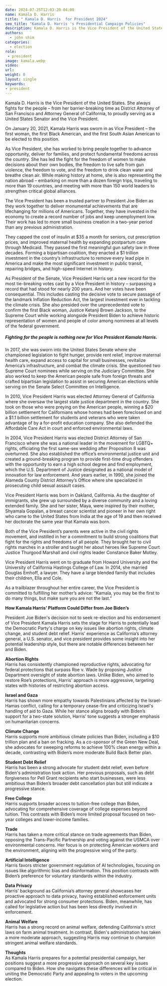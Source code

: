 ```yaml
---
date: 2024-07-25T12:03:20-04:00
name: Kamala D. Harris 
title: " Kamala D. Harris  for President 2024"
seo_title: "Kamala D. Harris 's Presidential Campaign Policies"
description: Kamala D. Harris is the Vice President of the United States
authors:
  - john shim
categories:
  - election
role:
 - president
image: kamala.webp
video:
url: 
weight: 0
layout: single
keywords:
- president
---
```



Kamala D. Harris is the Vice President of the United States. She always fights for the people – from her barrier-breaking time as District Attorney of San Francisco and Attorney General of California, to proudly serving as a United States Senator and the Vice President.

On January 20, 2021, Kamala Harris was sworn in as Vice President – the first woman, the first Black American, and the first South Asian American to be elected to this position.

As Vice President, she has worked to bring people together to advance opportunity, deliver for families, and protect fundamental freedoms across the country. She has led the fight for the freedom of women to make decisions about their own bodies, the freedom to live safe from gun violence, the freedom to vote, and the freedom to drink clean water and breathe clean air. While making history at home, she is also representing the nation abroad – embarking on more than a dozen foreign trips, traveling to more than 19 countries, and meeting with more than 150 world leaders to strengthen critical global alliances.

The Vice President has been a trusted partner to President Joe Biden as they work together to deliver monumental achievements that are lifechanging for millions of Americans. Together, they have invested in the economy to create a record number of jobs and keep unemployment low. Their work has led to more small business creation in a two-year period than any previous administration.

They capped the cost of insulin at $35 a month for seniors, cut prescription prices, and improved maternal health by expanding postpartum care through Medicaid. They passed the first meaningful gun safety law in three decades. Forming a bipartisan coalition, they enacted a $1 trillion investment in the country’s infrastructure to remove every lead pipe in America and make the most significant investment in public transit, repairing bridges, and high-speed Internet in history.

As President of the Senate, Vice President Harris set a new record for the most tie-breaking votes cast by a Vice President in history – surpassing a record that had stood for nearly 200 years. And her votes have been consequential. This includes casting the decisive vote to secure passage of the landmark Inflation Reduction Act, the largest investment ever in tackling the climate crisis. She also presided over the unprecedented vote to confirm the first Black woman, Justice Ketanji Brown Jackson, to the Supreme Court while working alongside President Biden to achieve historic representation of women and people of color among nominees at all levels of the federal government.

##### Fighting for the people is nothing new for Vice President Kamala Harris.

In 2017, she was sworn into the United States Senate where she championed legislation to fight hunger, provide rent relief, improve maternal health care, expand access to capital for small businesses, revitalize America’s infrastructure, and combat the climate crisis. She questioned two Supreme Court nominees while serving on the Judiciary Committee. She also worked to keep the American people safe from foreign threats and crafted bipartisan legislation to assist in securing American elections while serving on the Senate Select Committee on Intelligence.

In 2010, Vice President Harris was elected Attorney General of California where she oversaw the largest state justice department in the country. She took on those who were preying on the American people, winning a $20 billion settlement for Californians whose homes had been foreclosed on and a $1.1 billion settlement for students and veterans who were taken advantage of by a for-profit education company. She also defended the Affordable Care Act in court and enforced environmental laws.
 
In 2004, Vice President Harris was elected District Attorney of San Francisco where she was a national leader in the movement for LGBTQ+ rights, officiating the first same-sex wedding after Proposition 8 was overturned. She also established the office’s environmental justice unit and created a ground-breaking program to provide first-time drug offenders with the opportunity to earn a high school degree and find employment, which the U.S. Department of Justice designated as a national model of innovation for law enforcement. And years earlier, in 1990, she joined the Alameda County District Attorney’s Office where she specialized in prosecuting child sexual assault cases.

Vice President Harris was born in Oakland, California. As the daughter of immigrants, she grew up surrounded by a diverse community and a loving extended family. She and her sister, Maya, were inspired by their mother, Shyamala Gopalan, a breast cancer scientist and pioneer in her own right who came to the United States from India at the age of 19 and then received her doctorate the same year that Kamala was born.
 

Both of the Vice President’s parents were active in the civil rights movement, and instilled in her a commitment to build strong coalitions that fight for the rights and freedoms of all people. They brought her to civil rights marches in a stroller and taught her about heroes like Supreme Court Justice Thurgood Marshall and civil rights leader Constance Baker Motley.

Vice President Harris went on to graduate from Howard University and the University of California Hastings College of Law. In 2014, she married Douglas Emhoff, a lawyer. They have a large blended family that includes their children, Ella and Cole.

As a trailblazer throughout her entire career, the Vice President is committed to fulfilling her mother’s advice: “Kamala, you may be the first to do many things, but make sure you are not the last.”

**How Kamala Harris’ Platform Could Differ from Joe Biden’s**


President Joe Biden's decision not to seek re-election and his endorsement of Vice President Kamala Harris sets the stage for Harris to potentially lead the Democratic Party's charge on key issues like abortion rights, climate change, and student debt relief. Harris’ experience as California’s attorney general, a U.S. senator, and vice president provides some insight into her potential leadership style, but there are notable differences between her and Biden.

**Abortion Rights**  
Harris has consistently championed reproductive rights, advocating for federal protections that surpass Roe v. Wade by proposing Justice Department oversight of state abortion laws. Unlike Biden, who aimed to restore Roe’s protections, Harris' approach is more aggressive, targeting states with histories of restricting abortion access.

**Israel and Gaza**  
Harris has shown more empathy towards Palestinians affected by the Israel-Hamas conflict, calling for a temporary cease-fire and criticizing Israel's handling of aid to Gaza. While her stance aligns broadly with Biden’s support for a two-state solution, Harris' tone suggests a stronger emphasis on humanitarian concerns.

**Climate Change**  
Harris supports more ambitious climate policies than Biden, including a $10 trillion plan and a ban on fracking. As a co-sponsor of the Green New Deal, she advocates for sweeping reforms to achieve 100% clean energy within a decade, contrasting with Biden’s more moderate Build Back Better plan.

**Student Debt Relief**  
Harris has been a strong advocate for student debt relief, even before Biden's administration took action. Her previous proposals, such as debt forgiveness for Pell Grant recipients who start businesses, were less ambitious than Biden’s broader debt cancellation plan but still indicate a progressive stance.

**Free College**  
Harris supports broader access to tuition-free college than Biden, advocating for comprehensive coverage of college expenses beyond tuition. This contrasts with Biden’s more limited proposal focused on two-year colleges and lower-income families.

**Trade**  
Harris has taken a more critical stance on trade agreements than Biden, opposing the Trans-Pacific Partnership and voting against the USMCA over environmental concerns. Her focus is on protecting American workers and the environment, aligning with the progressive wing of the party.

**Artificial Intelligence**  
Harris favors stricter government regulation of AI technologies, focusing on issues like algorithmic bias and disinformation. This position contrasts with Biden’s preference for voluntary standards within the industry.

**Data Privacy**  
Harris’ background as California’s attorney general showcases her proactive approach to data privacy, having established enforcement units and advocated for strong consumer protections. Biden, meanwhile, has called for legislative action but has been less directly involved in enforcement.

**Animal Welfare**  
Harris has a strong record on animal welfare, defending California's strict laws on farm animal treatment. In contrast, Biden's administration has taken a more moderate approach, suggesting Harris may continue to champion stringent animal welfare standards.

**Thoughts**  
As Kamala Harris prepares for a potential presidential campaign, her positions suggest a more progressive approach on several key issues compared to Biden. How she navigates these differences will be critical in uniting the Democratic Party and appealing to voters in the upcoming election.
